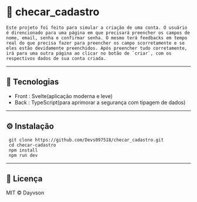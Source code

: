 # 🚀 checar_cadastro

    Este projeto foi feito para simular a criação de uma conta. O usuário é direncionado para uma página em que precisará preencher os campos de nome, email, senha e confirmar senha. O mesmo terá feedbacks em tempo real do que precisa fazer para preencher os campo scorretamente e se eles estão devidamente preenchidos. Após preencher tudo corretamente, irá para uma outra página ao clicar no botão de `criar`, com os respectivos dados de sua conta criada.


---

## 🔧 Tecnologias

- Front : Svelte(aplicação moderna e leve)
- Back : TypeScript(para aprimorar a segurança com tipagem de dados)

---

## ⚙️ Instalação

     git clone https://github.com/Devs097518/checar_cadastro.git
     cd checar-cadastro
     npm install     
     npm run dev 

---

## 📄 Licença
MIT © Dayvson
